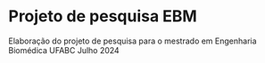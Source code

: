 # Projeto de pesquisa EBM
 Elaboração do projeto de pesquisa para o mestrado em Engenharia Biomédica UFABC
 Julho 2024
